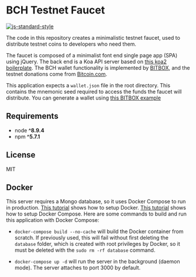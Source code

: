 # BCH Testnet Faucet
[![js-standard-style](https://img.shields.io/badge/code%20style-standard-brightgreen.svg)](http://standardjs.com)

The code in this repository creates a minimalistic testnet faucet, used to distribute
testnet coins to developers who need them.

The faucet is composed of a minimalist font end single page app (SPA) using
jQuery. The back end is a Koa API server based on
[this koa2 boilerplate](https://github.com/christroutner/babel-free-koa2-api-boilerplate).
The BCH wallet functionality is implemented by [BITBOX](https://developer.bitcoin.com/bitbox),
and the testnet donations come from [Bitcoin.com](https://developer.bitcoin.com).

This application expects a `wallet.json` file in the root directory. This contains
the mnemonic seed required to access the funds the faucet will distribute. You can
generate a wallet using [this BITBOX example]()

## Requirements
* node __^8.9.4__
* npm __^5.7.1__

## License
MIT

## Docker
This server requires a Mongo database, so it uses Docker Compose to run in production.
[This tutorial](https://www.digitalocean.com/community/tutorials/how-to-install-and-use-docker-on-ubuntu-16-04)
shows how to setup Docker.
[This tutorial](https://www.digitalocean.com/community/tutorials/how-to-install-docker-compose-on-ubuntu-16-04)
shows how to setup Docker Compose. Here are some commands to build and run this
application with Docker Compose:

- `docker-compose build --no-cache` will build the Docker container from scratch.
  If previously used, this will fail without first deleting the `database` folder,
  which is created with root privileges by Docker, so it must be deleted with the
  `sudo rm -rf database` command.

- `docker-compose up -d` will run the server in the background (daemon mode).
  The server attaches to port 3000 by default.
